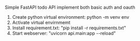 Simple FastAPI todo API implement both basic auth and oauth
1. Create python virtual environment: python -m venv env
2. Activate virtual envirnmemt 
3. Install requirement.txt: "pip install -r requirements.txt"
4. Start webserver: "uvicorn api.main:app --reload"
